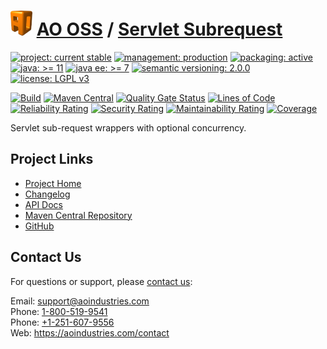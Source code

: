 # [<img src="ao-logo.png" alt="AO Logo" width="35" height="40">](https://github.com/ao-apps) [AO OSS](https://github.com/ao-apps/ao-oss) / [Servlet Subrequest](https://github.com/ao-apps/ao-servlet-subrequest)

[![project: current stable](https://oss.aoapps.com/ao-badges/project-current-stable.svg)](https://aoindustries.com/life-cycle#project-current-stable)
[![management: production](https://oss.aoapps.com/ao-badges/management-production.svg)](https://aoindustries.com/life-cycle#management-production)
[![packaging: active](https://oss.aoapps.com/ao-badges/packaging-active.svg)](https://aoindustries.com/life-cycle#packaging-active)  
[![java: &gt;= 11](https://oss.aoapps.com/ao-badges/java-11.svg)](https://docs.oracle.com/en/java/javase/11/)
[![java ee: &gt;= 7](https://oss.aoapps.com/ao-badges/javaee-7.svg)](https://docs.oracle.com/javaee/7/)
[![semantic versioning: 2.0.0](https://oss.aoapps.com/ao-badges/semver-2.0.0.svg)](https://semver.org/spec/v2.0.0.html)
[![license: LGPL v3](https://oss.aoapps.com/ao-badges/license-lgpl-3.0.svg)](https://www.gnu.org/licenses/lgpl-3.0)

[![Build](https://github.com/ao-apps/ao-servlet-subrequest/workflows/Build/badge.svg?branch=master)](https://github.com/ao-apps/ao-servlet-subrequest/actions?query=workflow%3ABuild)
[![Maven Central](https://maven-badges.herokuapp.com/maven-central/com.aoapps/ao-servlet-subrequest/badge.svg)](https://maven-badges.herokuapp.com/maven-central/com.aoapps/ao-servlet-subrequest)
[![Quality Gate Status](https://sonarcloud.io/api/project_badges/measure?branch=master&project=com.aoapps%3Aao-servlet-subrequest&metric=alert_status)](https://sonarcloud.io/dashboard?branch=master&id=com.aoapps%3Aao-servlet-subrequest)
[![Lines of Code](https://sonarcloud.io/api/project_badges/measure?branch=master&project=com.aoapps%3Aao-servlet-subrequest&metric=ncloc)](https://sonarcloud.io/component_measures?branch=master&id=com.aoapps%3Aao-servlet-subrequest&metric=ncloc)  
[![Reliability Rating](https://sonarcloud.io/api/project_badges/measure?branch=master&project=com.aoapps%3Aao-servlet-subrequest&metric=reliability_rating)](https://sonarcloud.io/component_measures?branch=master&id=com.aoapps%3Aao-servlet-subrequest&metric=Reliability)
[![Security Rating](https://sonarcloud.io/api/project_badges/measure?branch=master&project=com.aoapps%3Aao-servlet-subrequest&metric=security_rating)](https://sonarcloud.io/component_measures?branch=master&id=com.aoapps%3Aao-servlet-subrequest&metric=Security)
[![Maintainability Rating](https://sonarcloud.io/api/project_badges/measure?branch=master&project=com.aoapps%3Aao-servlet-subrequest&metric=sqale_rating)](https://sonarcloud.io/component_measures?branch=master&id=com.aoapps%3Aao-servlet-subrequest&metric=Maintainability)
[![Coverage](https://sonarcloud.io/api/project_badges/measure?branch=master&project=com.aoapps%3Aao-servlet-subrequest&metric=coverage)](https://sonarcloud.io/component_measures?branch=master&id=com.aoapps%3Aao-servlet-subrequest&metric=Coverage)

Servlet sub-request wrappers with optional concurrency.

## Project Links
* [Project Home](https://oss.aoapps.com/servlet-subrequest/)
* [Changelog](https://oss.aoapps.com/servlet-subrequest/changelog)
* [API Docs](https://oss.aoapps.com/servlet-subrequest/apidocs/)
* [Maven Central Repository](https://central.sonatype.com/artifact/com.aoapps/ao-servlet-subrequest)
* [GitHub](https://github.com/ao-apps/ao-servlet-subrequest)

## Contact Us
For questions or support, please [contact us](https://aoindustries.com/contact):

Email: [support@aoindustries.com](mailto:support@aoindustries.com)  
Phone: [1-800-519-9541](tel:1-800-519-9541)  
Phone: [+1-251-607-9556](tel:+1-251-607-9556)  
Web: https://aoindustries.com/contact

